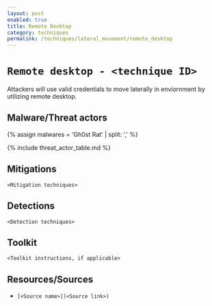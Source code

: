 ```yaml
---
layout: post
enabled: true
title: Remote Desktop
category: techniques
permalink: /techniques/lateral_movement/remote_desktop
---
```

# `Remote desktop - <technique ID>`

Attackers will use valid credentials to move laterally in enviornment by utilizing remote desktop.

## Malware/Threat actors

{% assign malwares = 'Gh0st Rat' | split: ',' %}

{% include threat_actor_table.md %}

## Mitigations

`<Mitigation techniques>`

## Detections

`<Detection techniques>`

## Toolkit

`<Toolkit instructions, if applicable>`

## Resources/Sources

* `[<Source name>](<Source link>)`

